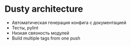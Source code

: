 # Dusty architecture

- Автоматическая генерация конфига с документацией
- Тесты, pylint
- Низкая связность модулей
- Build multiple tags from one push
